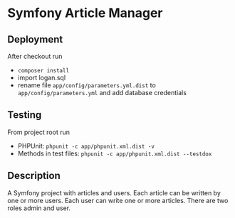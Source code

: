 Symfony Article Manager
=======================

## Deployment
After checkout run 
* `composer install`
* import logan.sql
* rename file `app/config/parameters.yml.dist` to `app/config/parameters.yml` and add database credentials 

## Testing
From project root run
- PHPUnit: `phpunit -c app/phpunit.xml.dist -v`
- Methods in test files:  `phpunit -c app/phpunit.xml.dist --testdox`

## Description
A Symfony project with articles and users. Each article can be written by one or more users. Each user can write one or more articles. There are two roles admin and user.